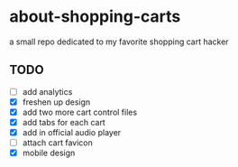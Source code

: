 # about-shopping-carts
a small repo dedicated to my favorite shopping cart hacker


## TODO
- [ ] add analytics
- [x] freshen up design
- [x] add two more cart control files
- [x] add tabs for each cart
- [x] add in official audio player
- [ ] attach cart favicon
- [x] mobile design